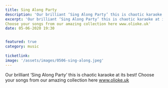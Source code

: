 ```yaml
---
title: Sing Along Party
description: 'Our brilliant ‘Sing Along Party’ this is chaotic karaoke at its best!'
excerpt: 'Our brilliant ‘Sing Along Party’ this is chaotic karaoke at its best!'
Choose your songs from our amazing collection here www.olioke.uk'
date: 05-06-2020 19:30


featured: true
category: music
 
ticketlink: 
image: '/assets/images/0506-sing-along.jpeg'
---
```


Our brilliant ‘Sing Along Party’ this is chaotic karaoke at its best! 
Choose your songs from our amazing collection here www.olioke.uk